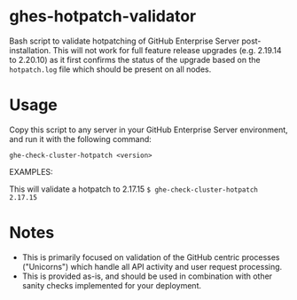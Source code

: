 # ghes-hotpatch-validator
Bash script to validate hotpatching of GitHub Enterprise Server post-installation. This will not work for full feature release upgrades (e.g. 2.19.14 to 2.20.10) as it first confirms the status of the upgrade based on the `hotpatch.log` file which should be present on all nodes.

# Usage

Copy this script to any server in your GitHub Enterprise Server environment, and run it with the following command:

`ghe-check-cluster-hotpatch <version>`

EXAMPLES:

   This will validate a hotpatch to 2.17.15
     `$ ghe-check-cluster-hotpatch 2.17.15`

# Notes

- This is primarily focused on validation of the GitHub centric processes ("Unicorns") which handle all API activity and user request processing.
- This is provided as-is, and should be used in combination with other sanity checks implemented for your deployment.
